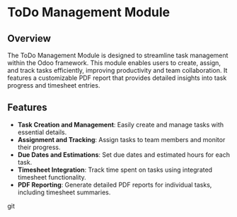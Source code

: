 # ToDo Management Module

## Overview

The ToDo Management Module is designed to streamline task management within the Odoo framework. This module enables users to create, assign, and track tasks efficiently, improving productivity and team collaboration. It features a customizable PDF report that provides detailed insights into task progress and timesheet entries.

## Features

- **Task Creation and Management**: Easily create and manage tasks with essential details.
- **Assignment and Tracking**: Assign tasks to team members and monitor their progress.
- **Due Dates and Estimations**: Set due dates and estimated hours for each task.
- **Timesheet Integration**: Track time spent on tasks using integrated timesheet functionality.
- **PDF Reporting**: Generate detailed PDF reports for individual tasks, including timesheet summaries.

git